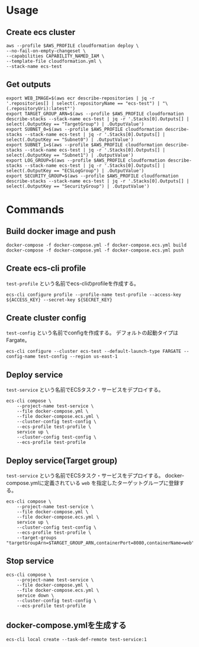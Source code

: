 # Usage
## Create ecs cluster
```shell
aws --profile $AWS_PROFILE cloudformation deploy \
--no-fail-on-empty-changeset \
--capabilities CAPABILITY_NAMED_IAM \
--template-file cloudformation.yml \
--stack-name ecs-test
```

## Get outputs
```shell
export WEB_IMAGE=$(aws ecr describe-repositories | jq -r '.repositories[] | select(.repositoryName == "ecs-test") | "\(.repositoryUri):latest"')
export TARGET_GROUP_ARN=$(aws --profile $AWS_PROFILE cloudformation describe-stacks --stack-name ecs-test | jq -r '.Stacks[0].Outputs[] | select(.OutputKey == "TargetGroup") | .OutputValue')
export SUBNET_0=$(aws --profile $AWS_PROFILE cloudformation describe-stacks --stack-name ecs-test | jq -r '.Stacks[0].Outputs[] | select(.OutputKey == "Subnet0") | .OutputValue')
export SUBNET_1=$(aws --profile $AWS_PROFILE cloudformation describe-stacks --stack-name ecs-test | jq -r '.Stacks[0].Outputs[] | select(.OutputKey == "Subnet1") | .OutputValue')
export LOG_GROUP=$(aws --profile $AWS_PROFILE cloudformation describe-stacks --stack-name ecs-test | jq -r '.Stacks[0].Outputs[] | select(.OutputKey == "ECSLogGroup") | .OutputValue')
export SECURITY_GROUP=$(aws --profile $AWS_PROFILE cloudformation describe-stacks --stack-name ecs-test | jq -r '.Stacks[0].Outputs[] | select(.OutputKey == "SecurityGroup") | .OutputValue')
```

# Commands
## Build docker image and push
```shell
docker-compose -f docker-compose.yml -f docker-compose.ecs.yml build
docker-compose -f docker-compose.yml -f docker-compose.ecs.yml push
```

## Create ecs-cli profile
`test-profile` という名前でecs-cliのprofileを作成する。

```shell
ecs-cli configure profile --profile-name test-profile --access-key ${ACCESS_KEY} --secret-key ${SECRET_KEY}
```

## Create cluster config
`test-config` という名前でconfigを作成する。
デフォルトの起動タイプはFargate。

```shell
ecs-cli configure --cluster ecs-test --default-launch-type FARGATE --config-name test-config --region us-east-1
```

## Deploy service
`test-service` という名前でECSタスク・サービスをデプロイする。

```shell
ecs-cli compose \
    --project-name test-service \
    --file docker-compose.yml \
    --file docker-compose.ecs.yml \
    --cluster-config test-config \
    --ecs-profile test-profile \
    service up \
    --cluster-config test-config \
    --ecs-profile test-profile
```

## Deploy service(Target group)
`test-service` という名前でECSタスク・サービスをデプロイする。
docker-compose.ymlに定義されている `web` を指定したターゲットグループに登録する。

```shell
ecs-cli compose \
    --project-name test-service \
    --file docker-compose.yml \
    --file docker-compose.ecs.yml \
    service up \
    --cluster-config test-config \
    --ecs-profile test-profile \
    --target-groups "targetGroupArn=$TARGET_GROUP_ARN,containerPort=8080,containerName=web"
```

## Stop service
```shell
ecs-cli compose \
    --project-name test-service \
    --file docker-compose.yml \
    --file docker-compose.ecs.yml \
    service down \
    --cluster-config test-config \
    --ecs-profile test-profile
```

## docker-compose.ymlを生成する
```shell
ecs-cli local create --task-def-remote test-service:1
```
